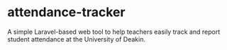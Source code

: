 # attendance-tracker
A simple Laravel-based web tool to help teachers easily track and report student attendance at the University of Deakin.

